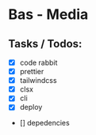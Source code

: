# Bas - Media

## Tasks / Todos:

- [x] code rabbit
- [x] prettier
- [x] tailwindcss
- [x] clsx
- [x] cli
- [x] deploy

- [] depedencies
